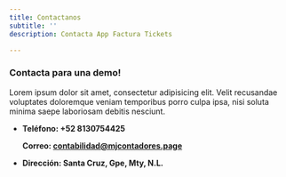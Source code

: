 ```yaml
---
title: Contactanos
subtitle: ''
description: Contacta App Factura Tickets

---
```

### Contacta para una demo!

Lorem ipsum dolor sit amet, consectetur adipisicing elit. Velit recusandae voluptates doloremque veniam temporibus porro culpa ipsa, nisi soluta minima saepe laboriosam debitis nesciunt.

* **Teléfono: +52 8130754425**

  **Correo: contabilidad@mjcontadores.page**
* **Dirección: Santa Cruz, Gpe, Mty, N.L.**